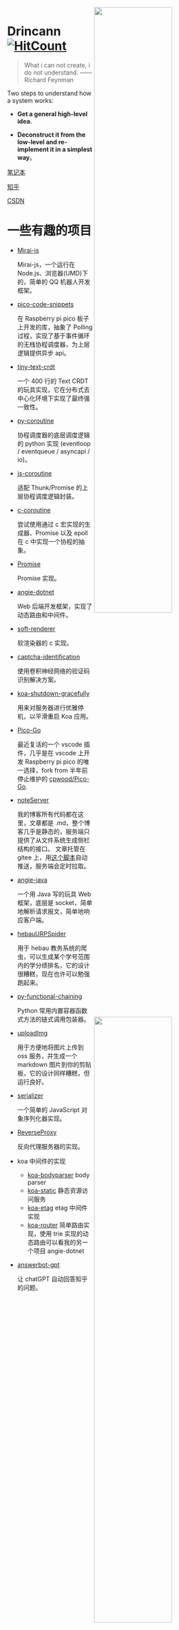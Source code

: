 
  <img align="right" src='https://github-readme-stats-git-master-drincann.vercel.app/api/top-langs/?username=drincann&theme=nord&layout=compact&langs_count=10&hide=jupyter%20notebook&hide_border=true&border_radius=0' width="60%"/>
  <img align="right" src='https://github-readme-stats-git-master-drincann.vercel.app/api?username=drincann&show_icons=true&theme=nord&count_private=true&hide_border=true&border_radius=0' width="60%"/>

# Drincann [![HitCount](https://hits.dwyl.com/Drincann/Drincann.svg?style=flat-square)](http://hits.dwyl.com/Drincann/Drincann)

> What i can not create, i do not understand. —— Richard Feynman

Two steps to understand how a system works:

- **Get a general high-level idea.**

- **Deconstruct it from the low-level and re-implement it in a simplest way**。

[笔记本](http://codingfor.life)

[知乎](https://www.zhihu.com/people/gao-jun-kang)

[CSDN](https://blog.csdn.net/qq_16181837)

# 一些有趣的项目

- [Mirai-js](https://github.com/Drincann/Mirai-js)

  Mirai-js，一个运行在 Node.js、浏览器(UMD)下的，简单的 QQ 机器人开发框架。

- [pico-code-snippets](https://github.com/Drincann/pico-code-snippets)
  
  在 Raspberry pi pico 板子上开发的库，抽象了 Polling 过程，实现了基于事件循环的无栈协程调度器，为上层逻辑提供异步 api。

- [tiny-text-crdt](https://github.com/Drincann/tiny-text-crdt)

  一个 400 行的 Text CRDT 的玩具实现，它在分布式去中心化环境下实现了最终强一致性。
  
- [py-coroutine](https://github.com/Drincann/py-coroutine)

  协程调度器的底层调度逻辑的 python 实现 (eventloop / eventqueue / asyncapi / io)。
  
- [js-coroutine](https://github.com/Drincann/js-coroutine)

  适配 Thunk/Promise 的上层协程调度逻辑封装。
  
- [c-coroutine](https://github.com/Drincann/c-coroutine)
  
  尝试使用通过 c 宏实现的生成器、Promise 以及 epoll 在 c 中实现一个协程的抽象。

- [Promise](https://github.com/Drincann/Promise)
  
  Promise 实现。
  
- [angie-dotnet](https://github.com/Drincann/angie-dotnet)

  Web 后端开发框架，实现了动态路由和中间件。

- [soft-renderer](https://github.com/Drincann/cg-soft-renderer)

  软渲染器的 c 实现。

- [captcha-identification](https://github.com/Drincann/captcha-identification)

  使用卷积神经网络的验证码识别解决方案。
  
- [koa-shutdown-gracefully](https://github.com/Drincann/koa-shutdown-gracefully) 

  用来对服务器进行优雅停机，以平滑重启 Koa 应用。
  
- [Pico-Go](https://github.com/Drincann/Pico-Go)
  
  最近复活的一个 vscode 插件，几乎是在 vscode 上开发 Raspberry pi pico 的唯一选择，fork from 半年前停止维护的 [cpwood/Pico-Go](https://github.com/cpwood/Pico-Go).
  
- [noteServer](https://github.com/Drincann/noteServer)

  我的博客所有代码都在这里，文章都是 .md，整个博客几乎是静态的，服务端只提供了从文件系统生成侧栏结构的接口。
  文章托管在 gitee 上，用[这个脚本](https://github.com/Drincann/script/blob/master/autoupload.py)自动推送，服务端会定时拉取。
  
- [angie-java](https://github.com/Drincann/angie-java)
  
  一个用 Java 写的玩具 Web 框架，底层是 socket，简单地解析请求报文，简单地响应客户端。
  
- [hebauURPSpider](https://github.com/Drincann/hebauURPSpider)

  用于 hebau 教务系统的爬虫，可以生成某个学号范围内的学分绩排名，它的设计很糟糕，现在也许可以勉强跑起来。
  
- [py-functional-chaining](https://github.com/Drincann/py-functional-chaining)

  Python 常用内置容器函数式方法的链式调用包装器。
  
- [uploadImg](https://github.com/Drincann/uploadImg)

  用于方便地将图片上传到 oss 服务，并生成一个 markdown 图片到你的剪贴板，它的设计同样糟糕，但运行良好。
  
- [serializer](https://github.com/Drincann/serializer)

  一个简单的 JavaScript 对象序列化器实现。
  
- [ReverseProxy](https://github.com/Drincann/ReverseProxy)
  
  反向代理服务器的实现。
  
- koa 中间件的实现
  
  - [koa-bodyparser](https://github.com/Drincann/koa-bodyparser) body parser
  - [koa-static](https://github.com/Drincann/koa-static) 静态资源访问服务
  - [koa-etag](https://github.com/Drincann/koa-etag) etag 中间件实现
  - [koa-router](https://github.com/Drincann/koa-router) 简单路由实现，使用 trie 实现的动态路由可以看我的另一个项目 angie-dotnet

- [answerbot-gpt](https://github.com/Drincann/answerbot-gpt)
  
  让 chatGPT 自动回答知乎的问题。
